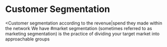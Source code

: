 # Customer Segmentation 
<Customer segmentation according to the revenue|spend they made within the network
We have 
#market segmentation (sometimes referred to as marketing segmentation) is the practice of dividing your target market into approachable groups